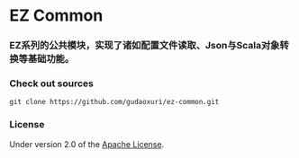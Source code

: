 EZ Common
===
### EZ系列的公共模块，实现了诸如配置文件读取、Json与Scala对象转换等基础功能。

### Check out sources
`git clone https://github.com/gudaoxuri/ez-common.git`

### License

Under version 2.0 of the [Apache License][].

[Apache License]: http://www.apache.org/licenses/LICENSE-2.0

